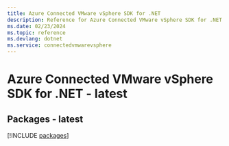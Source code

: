 ```yaml
---
title: Azure Connected VMware vSphere SDK for .NET
description: Reference for Azure Connected VMware vSphere SDK for .NET
ms.date: 02/23/2024
ms.topic: reference
ms.devlang: dotnet
ms.service: connectedvmwarevsphere
---
```

# Azure Connected VMware vSphere SDK for .NET - latest
## Packages - latest
[!INCLUDE [packages](connected-vmware-vsphere-index.md)]
